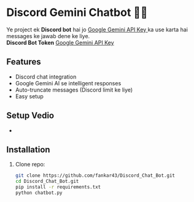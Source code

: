 # Discord Gemini Chatbot 🤖✨

Ye project ek **Discord bot** hai jo [Google Gemini API Key ](https://aistudio.google.com/apikey) ka use karta hai messages ke jawab dene ke liye.  
**Discord Bot Token** [Google Gemini API Key ](https://discord.com/developers/applications)
## Features
- Discord chat integration
- Google Gemini AI se intelligent responses
- Auto-truncate messages (Discord limit ke liye)
- Easy setup

## Setup Vedio

- 

## Installation

1. Clone repo:
   ```bash
   git clone https://github.com/fankar43/Discord_Chat_Bot.git
   cd Discord_Chat_Bot.git
   pip install -r requirements.txt
   python chatbot.py
